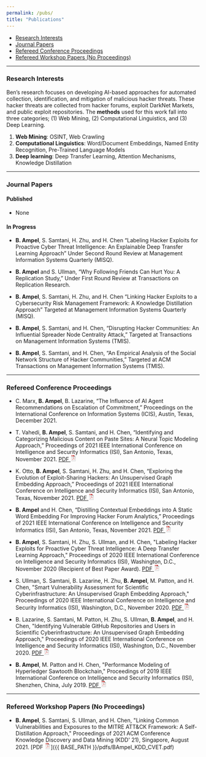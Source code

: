 ```yaml
---
permalink: /pubs/
title: "Publications"
---
```


<div class="navbar">
    <div class="navbar-inner">
        <ul class="nav">
            <li><a href="#ResearchInterests">Research Interests</a></li>
            <li><a href="#JournalPapers">Journal Papers</a></li>
            <li><a href="#Conference">Refereed Conference Proceedings</a></li>
            <li><a href="#AdHoc">Refereed Workshop Papers (No Proceedings)</a></li>
        </ul>
    </div>
</div>

---

### <a name="ResearchInterests"></a>Research Interests
Ben’s research focuses on developing AI-based approaches for automated collection, identification, and mitigation of malicious hacker threats. These hacker threats are collected from hacker forums, exploit DarkNet Markets, and public exploit repositories. The **methods** used for this work fall into three categories; (1) Web Mining, (2) Computational Linguistics, and (3) Deep Learning.
1. **Web Mining**: OSINT, Web Crawling
2. **Computational Linguistics**: Word/Document Embeddings, Named Entity Recognition, Pre-Trained Language Models 
3. **Deep learning**: Deep Transfer Learning, Attention Mechanisms, Knowledge Distillation 

---

### <a name="JournalPapers"></a>Journal Papers

#### Published
* None

#### In Progress
* **B. Ampel**, S. Samtani, H. Zhu, and H. Chen “Labeling Hacker Exploits for Proactive Cyber Threat Intelligence: An Explainable Deep Transfer Learning Approach” Under Second Round Review at Management Information Systems Quarterly (MISQ).

* **B. Ampel** and S. Ullman, “Why Following Friends Can Hurt You: A Replication Study,” Under First Round Review at Transactions on Replication Research.

* **B. Ampel**, S. Samtani, H. Zhu, and H. Chen “Linking Hacker Exploits to a Cybersecurity Risk Management Framework: A Knowledge Distillation Approach” Targeted at Management Information Systems Quarterly (MISQ).

* **B. Ampel**, S. Samtani, and H. Chen, “Disrupting Hacker Communities: An Influential Spreader Node Centrality Attack,” Targeted at Transactions on Management Information Systems (TMIS).

* **B. Ampel**, S. Samtani, and H. Chen, “An Empirical Analysis of the Social Network Structure of Hacker Communities,” Targeted at ACM Transactions on Management Information Systems (TMIS).

---

### <a name="Conference"></a>Refereed Conference Proceedings
* C. Marx, **B. Ampel**, B. Lazarine, “The Influence of AI Agent Recommendations on Escalation of Commitment,” Proceedings on the International Conference on Information Systems (ICIS), Austin, Texas, December 2021.

* T. Vahedi, **B. Ampel**, S. Samtani, and H. Chen, “Identifying and Categorizing Malicious Content on Paste Sites: A Neural Topic Modeling Approach,” Proceedings of 2021 IEEE International Conference on Intelligence and Security Informatics (ISI), San Antonio, Texas, November 2021. [PDF ![CV as pdf](icons16/pdf-icon.png)](https://www.researchgate.net/profile/Sagar-Samtani/publication/355165827_Identifying_and_Categorizing_Malicious_Content_on_Paste_Sites_A_Neural_Topic_Modeling_Approach/links/61622f82e7993f536cb5b318/Identifying-and-Categorizing-Malicious-Content-on-Paste-Sites-A-Neural-Topic-Modeling-Approach.pdf)<br/>

* K. Otto, **B. Ampel**, S. Samtani, H. Zhu, and H. Chen, “Exploring the Evolution of Exploit-Sharing Hackers:  An Unsupervised Graph Embedding Approach,” Proceedings of 2021 IEEE International Conference on Intelligence and Security Informatics (ISI), San Antonio, Texas, November 2021. [PDF ![CV as pdf](icons16/pdf-icon.png)](https://www.researchgate.net/profile/Sagar-Samtani/publication/355165572_Exploring_the_Evolution_of_Exploit-Sharing_Hackers_An_Unsupervised_Graph_Embedding_Approach/links/61622f1ce7993f536cb5b313/Exploring-the-Evolution-of-Exploit-Sharing-Hackers-An-Unsupervised-Graph-Embedding-Approach.pdf)<br/>

* **B. Ampel** and H. Chen, “Distilling Contextual Embeddings into A Static Word Embedding For Improving Hacker Forum Analytics,” Proceedings of 2021 IEEE International Conference on Intelligence and Security Informatics (ISI), San Antonio, Texas, November 2021. [PDF ![CV as pdf](icons16/pdf-icon.png)](https://www.researchgate.net/profile/Benjamin-Ampel/publication/355190973_Distilling_Contextual_Embeddings_Into_A_Static_Word_Embedding_For_Improving_Hacker_Forum_Analytics/links/61665e2c3851f95994f75ea8/Distilling-Contextual-Embeddings-Into-A-Static-Word-Embedding-For-Improving-Hacker-Forum-Analytics.pdf)<br/>

* **B. Ampel**, S. Samtani, H. Zhu, S. Ullman, and H. Chen, "Labeling Hacker Exploits for Proactive Cyber Threat Intelligence: A Deep Transfer Learning Approach," Proceedings of 2020 IEEE International Conference on Intelligence and Security Informatics (ISI), Washington, D.C., November 2020 (Recipient of Best Paper Award). [PDF ![CV as pdf](icons16/pdf-icon.png)](https://par.nsf.gov/servlets/purl/10218326)<br/>

* S. Ullman, S. Samtani, B. Lazarine, H. Zhu, **B. Ampel**, M. Patton, and H. Chen, "Smart Vulnerability Assessment for Scientific Cyberinfrastructure: An Unsupervised Graph Embedding Approach," Proceedings of 2020 IEEE International Conference on Intelligence and Security Informatics (ISI), Washington, D.C., November 2020. [PDF ![CV as pdf](icons16/pdf-icon.png)](https://par.nsf.gov/servlets/purl/10218329)<br/>

* B. Lazarine, S. Samtani, M. Patton, H. Zhu, S. Ullman, **B. Ampel**, and H. Chen, "Identifying Vulnerable GitHub Repositories and Users in Scientific Cyberinfrastructure: An Unsupervised Graph Embedding Approach," Proceedings of 2020 IEEE International Conference on Intelligence and Security Informatics (ISI), Washington, D.C., November 2020. [PDF ![CV as pdf](icons16/pdf-icon.png)](https://par.nsf.gov/servlets/purl/10218331)<br/>

* **B. Ampel**, M. Patton and H. Chen, "Performance Modeling of Hyperledger Sawtooth Blockchain," Proceedings of 2019 IEEE International Conference on Intelligence and Security Informatics (ISI), Shenzhen, China, July 2019. [PDF ![CV as pdf](icons16/pdf-icon.png)](https://par.nsf.gov/servlets/purl/10172683)<br/>

---

### <a name="AdHoc"></a>Refereed Workshop Papers (No Proceedings)
* **B. Ampel**, S. Samtani, S. Ullman, and H. Chen, "Linking Common Vulnerabilities and Exposures to the MITRE ATT&CK Framework: A Self-Distillation Approach," Proceedings of 2021 ACM Conference Knowledge Discovery and Data Mining (KDD' 21), Singapore, August 2021. [PDF ![CV as pdf](icons16/pdf-icon.png)]({{ BASE_PATH }}/pdfs/BAmpel_KDD_CVET.pdf)
<br/>
